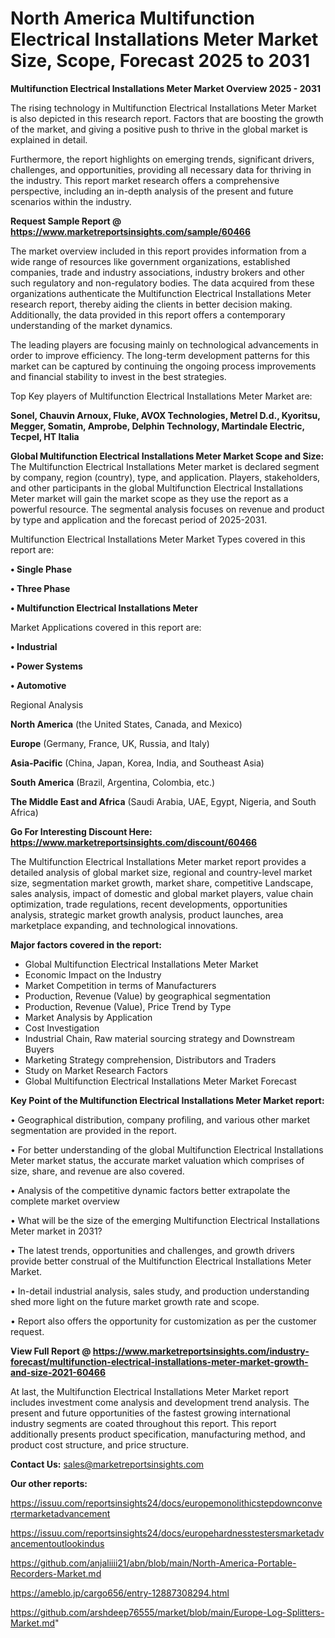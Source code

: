 # North America Multifunction Electrical Installations Meter Market Size, Scope, Forecast 2025 to 2031

<Strong> Multifunction Electrical Installations Meter Market Overview 2025 - 2031</strong>

The rising technology in Multifunction Electrical Installations Meter Market is also depicted in this research report. Factors that are boosting the growth of the market, and giving a positive push to thrive in the global market is explained in detail.

Furthermore, the report highlights on emerging trends, significant drivers, challenges, and opportunities, providing all necessary data for thriving in the industry. This report market research offers a comprehensive perspective, including an in-depth analysis of the present and future scenarios within the industry.

<strong>Request Sample Report @ <a href=https://www.marketreportsinsights.com/sample/60466>https://www.marketreportsinsights.com/sample/60466</a></strong>

The market overview included in this report provides information from a wide range of resources like government organizations, established companies, trade and industry associations, industry brokers and other such regulatory and non-regulatory bodies. The data acquired from these organizations authenticate the Multifunction Electrical Installations Meter research report, thereby aiding the clients in better decision making. Additionally, the data provided in this report offers a contemporary understanding of the market dynamics.

The leading players are focusing mainly on technological advancements in order to improve efficiency. The long-term development patterns for this market can be captured by continuing the ongoing process improvements and financial stability to invest in the best strategies.

Top Key players of Multifunction Electrical Installations Meter Market are:

<strong>Sonel, Chauvin Arnoux, Fluke, AVOX Technologies, Metrel D.d., Kyoritsu, Megger, Somatin, Amprobe, Delphin Technology, Martindale Electric, Tecpel, HT Italia</strong>

<strong><b>Global Multifunction Electrical Installations Meter Market Scope and Size:</b></strong>
The Multifunction Electrical Installations Meter market is declared segment by company, region (country), type, and application. Players, stakeholders, and other participants in the global Multifunction Electrical Installations Meter market will gain the market scope as they use the report as a powerful resource. The segmental analysis focuses on revenue and product by type and application and the forecast period of 2025-2031.

Multifunction Electrical Installations Meter Market Types covered in this report are:

<strong>• Single Phase

• Three Phase

• Multifunction Electrical Installations Meter</strong>

Market Applications covered in this report are:

<strong>• Industrial

• Power Systems

• Automotive</strong> 

Regional Analysis

<strong>North America</strong> (the United States, Canada, and Mexico)

<strong>Europe</strong> (Germany, France, UK, Russia, and Italy)

<strong>Asia-Pacific</strong> (China, Japan, Korea, India, and Southeast Asia)

<strong>South America</strong> (Brazil, Argentina, Colombia, etc.)

<strong>The Middle East and Africa</strong> (Saudi Arabia, UAE, Egypt, Nigeria, and South Africa)

<strong>Go For Interesting Discount Here: <a href=https://www.marketreportsinsights.com/discount/60466>https://www.marketreportsinsights.com/discount/60466</a></strong>

The Multifunction Electrical Installations Meter market report provides a detailed analysis of global market size, regional and country-level market size, segmentation market growth, market share, competitive Landscape, sales analysis, impact of domestic and global market players, value chain optimization, trade regulations, recent developments, opportunities analysis, strategic market growth analysis, product launches, area marketplace expanding, and technological innovations.

<strong><b>Major factors covered in the report:</b></strong>
<ul>
  <li>Global Multifunction Electrical Installations Meter Market </li>
  <li>Economic Impact on the Industry</li>
  <li>Market Competition in terms of Manufacturers</li>
  <li>Production, Revenue (Value) by geographical segmentation</li>
  <li>Production, Revenue (Value), Price Trend by Type</li>
  <li>Market Analysis by Application</li>
  <li>Cost Investigation</li>
  <li>Industrial Chain, Raw material sourcing strategy and Downstream Buyers</li>
  <li>Marketing Strategy comprehension, Distributors and Traders</li>
  <li>Study on Market Research Factors</li>
  <li>Global Multifunction Electrical Installations Meter Market Forecast</li>
</ul>

<strong><b>Key Point of the Multifunction Electrical Installations Meter Market report:</b></strong>

• Geographical distribution, company profiling, and various other market segmentation are provided in the report.

• For better understanding of the global Multifunction Electrical Installations Meter market status, the accurate market valuation which comprises of size, share, and revenue are also covered.

• Analysis of the competitive dynamic factors better extrapolate the complete market overview

• What will be the size of the emerging Multifunction Electrical Installations Meter market in 2031?

• The latest trends, opportunities and challenges, and growth drivers provide better construal of the Multifunction Electrical Installations Meter Market.

• In-detail industrial analysis, sales study, and production understanding shed more light on the future market growth rate and scope.

• Report also offers the opportunity for customization as per the customer request.

<strong><b>View Full Report @ <a href=https://www.marketreportsinsights.com/industry-forecast/multifunction-electrical-installations-meter-market-growth-and-size-2021-60466>https://www.marketreportsinsights.com/industry-forecast/multifunction-electrical-installations-meter-market-growth-and-size-2021-60466</a></b></strong>


At last, the Multifunction Electrical Installations Meter Market report includes investment come analysis and development trend analysis. The present and future opportunities of the fastest growing international industry segments are coated throughout this report. This report additionally presents product specification, manufacturing method, and product cost structure, and price structure.

<strong>Contact Us:</strong>
sales@marketreportsinsights.com

<strong>Our other reports:</strong>

<a href=https://issuu.com/reportsinsights24/docs/europemonolithicstepdownconvertermarketadvancement>https://issuu.com/reportsinsights24/docs/europemonolithicstepdownconvertermarketadvancement</a>

<a href=https://issuu.com/reportsinsights24/docs/europehardnesstestersmarketadvancementoutlookindus>https://issuu.com/reportsinsights24/docs/europehardnesstestersmarketadvancementoutlookindus</a>

<a href=https://github.com/anjaliiii21/abn/blob/main/North-America-Portable-Recorders-Market.md>https://github.com/anjaliiii21/abn/blob/main/North-America-Portable-Recorders-Market.md</a>

<a href=https://ameblo.jp/cargo656/entry-12887308294.html>https://ameblo.jp/cargo656/entry-12887308294.html</a>

<a href=https://github.com/arshdeep76555/market/blob/main/Europe-Log-Splitters-Market.md>https://github.com/arshdeep76555/market/blob/main/Europe-Log-Splitters-Market.md</a>"
